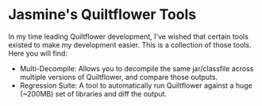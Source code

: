 # Jasmine's Quiltflower Tools

In my time leading Quiltflower development, I've wished that certain tools existed to make my development easier. This is a collection of those tools.
Here you will find:
- Multi-Decompile: Allows you to decompile the same jar/classfile across multiple versions of Quiltflower, and compare those outputs.
- Regression Suite: A tool to automatically run Quiltflower against a huge (~200MB) set of libraries and diff the output.